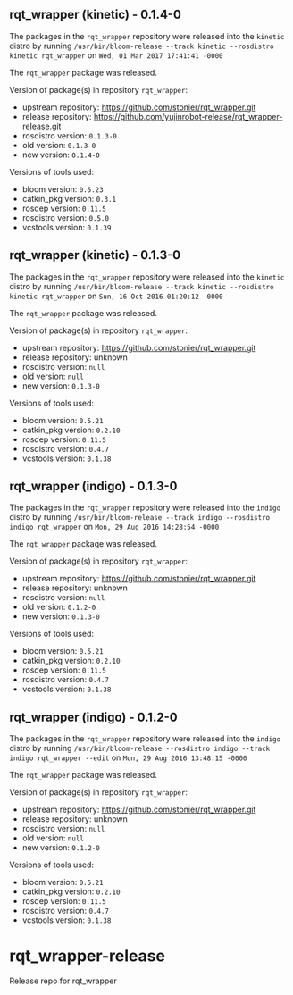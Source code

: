 ## rqt_wrapper (kinetic) - 0.1.4-0

The packages in the `rqt_wrapper` repository were released into the `kinetic` distro by running `/usr/bin/bloom-release --track kinetic --rosdistro kinetic rqt_wrapper` on `Wed, 01 Mar 2017 17:41:41 -0000`

The `rqt_wrapper` package was released.

Version of package(s) in repository `rqt_wrapper`:

- upstream repository: https://github.com/stonier/rqt_wrapper.git
- release repository: https://github.com/yujinrobot-release/rqt_wrapper-release.git
- rosdistro version: `0.1.3-0`
- old version: `0.1.3-0`
- new version: `0.1.4-0`

Versions of tools used:

- bloom version: `0.5.23`
- catkin_pkg version: `0.3.1`
- rosdep version: `0.11.5`
- rosdistro version: `0.5.0`
- vcstools version: `0.1.39`


## rqt_wrapper (kinetic) - 0.1.3-0

The packages in the `rqt_wrapper` repository were released into the `kinetic` distro by running `/usr/bin/bloom-release --track kinetic --rosdistro kinetic rqt_wrapper` on `Sun, 16 Oct 2016 01:20:12 -0000`

The `rqt_wrapper` package was released.

Version of package(s) in repository `rqt_wrapper`:

- upstream repository: https://github.com/stonier/rqt_wrapper.git
- release repository: unknown
- rosdistro version: `null`
- old version: `null`
- new version: `0.1.3-0`

Versions of tools used:

- bloom version: `0.5.21`
- catkin_pkg version: `0.2.10`
- rosdep version: `0.11.5`
- rosdistro version: `0.4.7`
- vcstools version: `0.1.38`


## rqt_wrapper (indigo) - 0.1.3-0

The packages in the `rqt_wrapper` repository were released into the `indigo` distro by running `/usr/bin/bloom-release --track indigo --rosdistro indigo rqt_wrapper` on `Mon, 29 Aug 2016 14:28:54 -0000`

The `rqt_wrapper` package was released.

Version of package(s) in repository `rqt_wrapper`:

- upstream repository: https://github.com/stonier/rqt_wrapper.git
- release repository: unknown
- rosdistro version: `null`
- old version: `0.1.2-0`
- new version: `0.1.3-0`

Versions of tools used:

- bloom version: `0.5.21`
- catkin_pkg version: `0.2.10`
- rosdep version: `0.11.5`
- rosdistro version: `0.4.7`
- vcstools version: `0.1.38`


## rqt_wrapper (indigo) - 0.1.2-0

The packages in the `rqt_wrapper` repository were released into the `indigo` distro by running `/usr/bin/bloom-release --rosdistro indigo --track indigo rqt_wrapper --edit` on `Mon, 29 Aug 2016 13:48:15 -0000`

The `rqt_wrapper` package was released.

Version of package(s) in repository `rqt_wrapper`:

- upstream repository: https://github.com/stonier/rqt_wrapper.git
- release repository: unknown
- rosdistro version: `null`
- old version: `null`
- new version: `0.1.2-0`

Versions of tools used:

- bloom version: `0.5.21`
- catkin_pkg version: `0.2.10`
- rosdep version: `0.11.5`
- rosdistro version: `0.4.7`
- vcstools version: `0.1.38`


# rqt_wrapper-release
Release repo for rqt_wrapper

